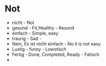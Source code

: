 # Not
* nicht - Not
* gesund - Fit,Healthy - Kesund
* einfach - Simple, easy
* traurig - Sad - 
* Nein, Es ist nicht einfach - No it is not easy
* Lustig - funny - Lowstisch
* Fertig - Done, Completed, Ready - Fatisch
* 